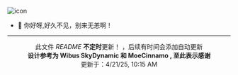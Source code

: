 ![icon](https://github.com/user-attachments/assets/457313e3-8021-43ca-95cc-4285318a2979)

- 👋 你好呀,好久不见，别来无恙啊！






<hr>
<p align="center" dir="auto">此文件 <i>README</i> <b>不定时</b>更新！ ，后续有时间会添加自动更新<b><br>设计参考为 Wibus SkyDynamic 和 MoeCinnamo , 至此表示感谢</b><br>更新于：4/21/25, 10:15 AM</p>
<!---
XiaoZhang-Ent/XiaoZhang-Ent is a ✨ special ✨ repository because its `README.md` (this file) appears on your GitHub profile.
You can click the Preview link to take a look at your changes.
--->
